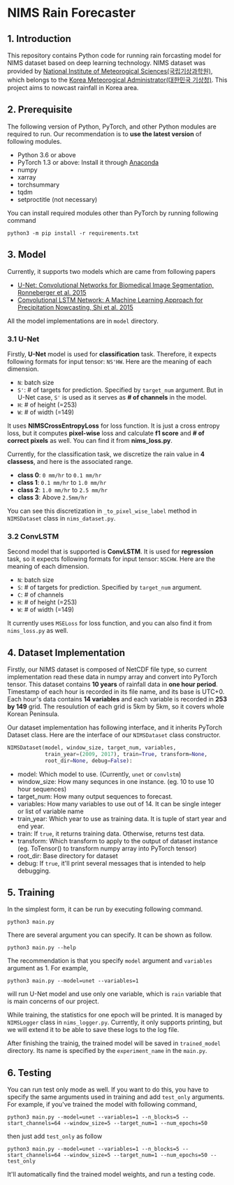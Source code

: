 # NIMS Rain Forecaster

## 1. Introduction

This repository contains Python code for running rain forcasting model for NIMS dataset based on deep learning technology. NIMS dataset was provided by [National Institute of Meteorogical Sciences(국립기상과학원)](http://www.nimr.go.kr/MA/main.jsp), which belongs to the [Korea Meteorogical Administrator(대한민국 기상청)](https://www.kma.go.kr/home/index.jsp). This project aims to nowcast rainfall in Korea area.

## 2. Prerequisite

The following version of Python, PyTorch, and other Python modules are required to run. Our recommendation is to **use the latest version** of following modules.

- Python 3.6 or above
- PyTorch 1.3 or above: Install it through [Anaconda](https://www.anaconda.com/)
- numpy
- xarray
- torchsummary
- tqdm
- setproctitle (not necessary)

You can install required modules other than PyTorch by running following command
```
python3 -m pip install -r requirements.txt
```

## 3. Model

Currently, it supports two models which are came from following papers

- [U-Net: Convolutional Networks for Biomedical Image Segmentation, Ronneberger et al. 2015](http://arxiv.org/abs/1505.04597)
- [Convolutional LSTM Network: A Machine Learning Approach for Precipitation Nowcasting, Shi et al. 2015](https://arxiv.org/abs/1506.04214)

All the model implementations are in `model` directory. 

### 3.1 U-Net

Firstly, **U-Net** model is used for **classification** task. Therefore, it expects following formats for input tensor: `NS'HW`. Here are the meaning of each dimension.

- `N`: batch size
- `S'`: # of targets for prediction. Specified by `target_num` argument. But in U-Net case, `S'` is used as it serves as **# of channels** in the model.
- `H`: # of height (=253)
- `W`: # of width (=149)

It uses **NIMSCrossEntropyLoss** for loss function. It is just a cross entropy loss, but it computes **pixel-wise** loss and calculate **f1 score** and **# of correct pixels** as well. You can find it from **nims_loss.py**.

Currently, for the classification task, we discretize the rain value in **4 classess**, and here is the associated range.

- **class 0**: `0 mm/hr` to `0.1 mm/hr`
- **class 1**: `0.1 mm/hr` to `1.0 mm/hr`
- **class 2**: `1.0 mm/hr` to `2.5 mm/hr`
- **class 3**: Above `2.5mm/hr`

You can see this discretization in `_to_pixel_wise_label` method in `NIMSDataset` class in `nims_dataset.py`.

### 3.2 ConvLSTM 

Second model that is supported is **ConvLSTM**. It is used for **regression** task, so it expects following formats for input tensor: `NSCHW`. Here are the meaning of each dimension.

- `N`: batch size
- `S`: # of targets for prediction. Specified by `target_num` argument. 
- `C`: # of channels
- `H`: # of height (=253)
- `W`: # of width (=149)

It currently uses `MSELoss` for loss function, and you can also find it from `nims_loss.py` as well.

## 4. Dataset Implementation

Firstly, our NIMS dataset is composed of NetCDF file type, so current implementation read these data in numpy array and convert into PyTorch tensor. This dataset contains **10 years** of rainfall data in **one hour period**. Timestamp of each hour is recorded in its file name, and its base is UTC+0. Each hour's data contains **14 variables** and each variable is recorded in **253 by 149** grid. The resoulution of each grid is 5km by 5km, so it covers whole Korean Peninsula.

Our dataset implementation has following interface, and it inherits PyTorch Dataset class. Here are the interface of our `NIMSDataset` class constructor.

```python
NIMSDataset(model, window_size, target_num, variables,
            train_year=(2009, 2017), train=True, transform=None,
            root_dir=None, debug=False):
```

- model: Which model to use. (Currently, `unet` or `convlstm`)
- window_size: How many sequnces in one instance. (eg. 10 to use 10 hour sequences)
- target_num: How many output sequences to forecast.
- variables: How many variables to use out of 14. It can be single integer or list of variable name
- train_year: Which year to use as training data. It is tuple of start year and end year.
- train: If `true`, it returns training data. Otherwise, returns test data.
- transform: Which transform to apply to the output of dataset instance (eg. ToTensor() to transform numpy array into PyTorch tensor)
- root_dir: Base directory for dataset
- debug: If `true`, it'll print several messages that is intended to help debugging.

## 5. Training

In the simplest form, it can be run by executing following command.
```
python3 main.py
```

There are several argument you can specify. It can be shown as follow.
```
python3 main.py --help
```

The recommendation is that you specify `model` argument and `variables` argument as 1. For example,
```
python3 main.py --model=unet --variables=1
```
will run U-Net model and use only one variable, which is `rain` variable that is main concerns of our project.

While training, the statistics for one epoch will be printed. It is managed by `NIMSLogger` class in `nims_logger.py`. Currently, it only supports printing, but we will extend it to be able to save these logs to the log file.

After finishing the trainig, the trained model will be saved in `trained_model` directory. Its name is specified by the `experiment_name` in the `main.py`.

## 6. Testing

You can run test only mode as well. If you want to do this, you have to specify the same arguments used in training and add `test_only` arguments. For example, if you've trained the model with following command,
```
python3 main.py --model=unet --variables=1 --n_blocks=5 --start_channels=64 --window_size=5 --target_num=1 --num_epochs=50
```

then just add `test_only` as follow
```
python3 main.py --model=unet --variables=1 --n_blocks=5 --start_channels=64 --window_size=5 --target_num=1 --num_epochs=50 --test_only
```

It'll automatically find the trained model weights, and run a testing code.
